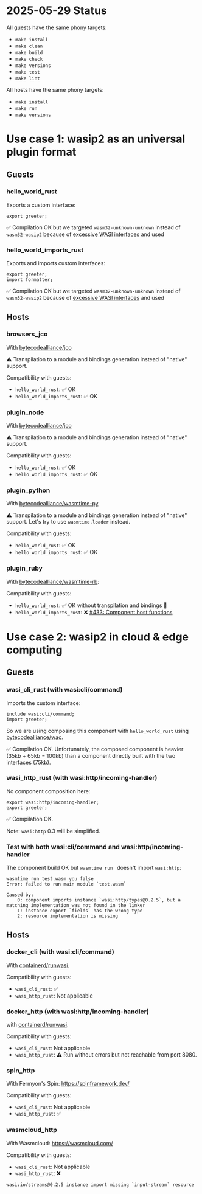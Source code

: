 # 2025-05-29 Status

All guests have the same phony targets:

- `make install`
- `make clean`
- `make build`
- `make check`
- `make versions`
- `make test`
- `make lint`

All hosts have the same phony targets:

- `make install`
- `make run`
- `make versions`

# Use case 1: wasip2 as an universal plugin format

## Guests

### hello_world_rust

Exports a custom interface:

```
export greeter;
```

✅ Compilation OK but we targeted `wasm32-unknown-unknown` instead of `wasm32-wasip2` because of [excessive WASI interfaces](https://github.com/rust-lang/rust/issues/133235) and used

### hello_world_imports_rust

Exports and imports custom interfaces:

```
export greeter;
import formatter;
```

✅ Compilation OK but we targeted `wasm32-unknown-unknown` instead of `wasm32-wasip2` because of [excessive WASI interfaces](https://github.com/rust-lang/rust/issues/133235) and used

## Hosts

### browsers_jco

With [bytecodealliance/jco](https://github.com/bytecodealliance/jco/)

⚠️ Transpilation to a module and bindings generation instead of "native" support.

Compatibility with guests:

- `hello_world_rust`: ✅ OK
- `hello_world_imports_rust`: ✅ OK

### plugin_node

With [bytecodealliance/jco](https://github.com/bytecodealliance/jco/)

⚠️ Transpilation to a module and bindings generation instead of "native" support.

Compatibility with guests:

- `hello_world_rust`: ✅ OK
- `hello_world_imports_rust`: ✅ OK

### plugin_python

With [bytecodealliance/wasmtime-py](https://github.com/bytecodealliance/wasmtime-py/)

⚠️ Transpilation to a module and bindings generation instead of "native" support. Let's try to use `wasmtime.loader` instead.

Compatibility with guests:

- `hello_world_rust`: ✅ OK
- `hello_world_imports_rust`: ✅ OK

### plugin_ruby

With [bytecodealliance/wasmtime-rb](https://github.com/bytecodealliance/wasmtime-rb/):

Compatibility with guests:

- `hello_world_rust`: ✅ OK without transpilation and bindings 🙂
- `hello_world_imports_rust`: ❌ [#433: Component host functions](https://github.com/bytecodealliance/wasmtime-rb/issues/433)

# Use case 2: wasip2 in cloud & edge computing

## Guests

### wasi_cli_rust (with wasi:cli/command)

Imports the custom interface:

```
include wasi:cli/command;
import greeter;
```

So we are using composing this component with `hello_world_rust` using [bytecodealliance/wac](https://github.com/bytecodealliance/wac).

✅ Compilation OK. Unfortunately, the composed component is heavier (35kb + 65kb = 100kb) than a component directly built with the two interfaces (75kb).

### wasi_http_rust (with wasi:http/incoming-handler)

No component composition here:

```
export wasi:http/incoming-handler;
export greeter;
```

✅ Compilation OK.

Note: `wasi:http` 0.3 will be simplified.

### Test with both wasi:cli/command and wasi:http/incoming-handler

The component build OK but `wasmtime run ` doesn't import `wasi:http`:

```
wasmtime run test.wasm you false
Error: failed to run main module `test.wasm`

Caused by:
    0: component imports instance `wasi:http/types@0.2.5`, but a matching implementation was not found in the linker
    1: instance export `fields` has the wrong type
    2: resource implementation is missing
```

## Hosts

### docker_cli (with wasi:cli/command)

With [containerd/runwasi](https://github.com/containerd/runwasi).

Compatibility with guests:

- `wasi_cli_rust`: ✅
- `wasi_http_rust`: Not applicable

### docker_http (with wasi:http/incoming-handler)

with [containerd/runwasi](https://github.com/containerd/runwasi).

Compatibility with guests:

- `wasi_cli_rust`: Not applicable
- `wasi_http_rust`: ⚠️ Run without errors but not reachable from port 8080.

### spin_http

With Fermyon's Spin: https://spinframework.dev/

Compatibility with guests:

- `wasi_cli_rust`: Not applicable
- `wasi_http_rust`: ✅

### wasmcloud_http

With Wasmcloud: https://wasmcloud.com/

Compatibility with guests:

- `wasi_cli_rust`: Not applicable
- `wasi_http_rust`: ❌

```
wasi:io/streams@0.2.5 instance import missing `input-stream` resource
```

